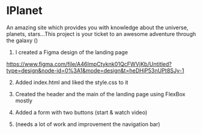 # IPlanet

An amazing site which provides you with knowledge about the universe, planets, stars...This project is your ticket to an awesome adventure through the galaxy ()

1. I created a Figma design of the landing page

https://www.figma.com/file/A46ImpCtyknk01QcFWVjKb/Untitled?type=design&node-id=0%3A1&mode=design&t=heDHjP53nUPt8SJy-1

2. Added index.html and liked the style.css to it

3. Created the header and the main of the landing page using FlexBox mostly

4. Added a form with two buttons (start & watch video)

5. (needs a lot of work and improvement the navigation bar)
